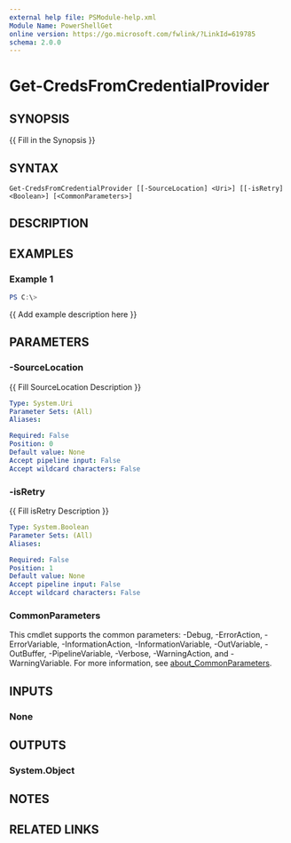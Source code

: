 ```yaml
---
external help file: PSModule-help.xml
Module Name: PowerShellGet
online version: https://go.microsoft.com/fwlink/?LinkId=619785
schema: 2.0.0
---
```


# Get-CredsFromCredentialProvider

## SYNOPSIS
{{ Fill in the Synopsis }}

## SYNTAX

```
Get-CredsFromCredentialProvider [[-SourceLocation] <Uri>] [[-isRetry] <Boolean>] [<CommonParameters>]
```

## DESCRIPTION


## EXAMPLES

### Example 1
```powershell
PS C:\> 
```

{{ Add example description here }}

## PARAMETERS

### -SourceLocation
{{ Fill SourceLocation Description }}

```yaml
Type: System.Uri
Parameter Sets: (All)
Aliases:

Required: False
Position: 0
Default value: None
Accept pipeline input: False
Accept wildcard characters: False
```

### -isRetry
{{ Fill isRetry Description }}

```yaml
Type: System.Boolean
Parameter Sets: (All)
Aliases:

Required: False
Position: 1
Default value: None
Accept pipeline input: False
Accept wildcard characters: False
```

### CommonParameters
This cmdlet supports the common parameters: -Debug, -ErrorAction, -ErrorVariable, -InformationAction, -InformationVariable, -OutVariable, -OutBuffer, -PipelineVariable, -Verbose, -WarningAction, and -WarningVariable. For more information, see [about_CommonParameters](http://go.microsoft.com/fwlink/?LinkID=113216).

## INPUTS

### None

## OUTPUTS

### System.Object
## NOTES

## RELATED LINKS

